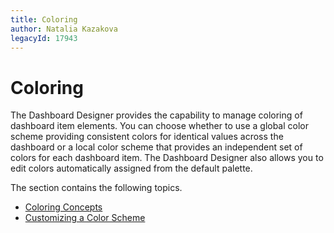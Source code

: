 ```yaml
---
title: Coloring
author: Natalia Kazakova
legacyId: 17943
---
```

# Coloring
The Dashboard Designer provides the capability to manage coloring of dashboard item elements. You can choose whether to use a global color scheme providing consistent colors for identical values across the dashboard or a local color scheme that provides an independent set of colors for each dashboard item. The Dashboard Designer also allows you to edit colors automatically assigned from the default palette.

The section contains the following topics.
* [Coloring Concepts](coloring/coloring-concepts.md)
* [Customizing a Color Scheme](coloring/customizing-a-color-scheme.md)